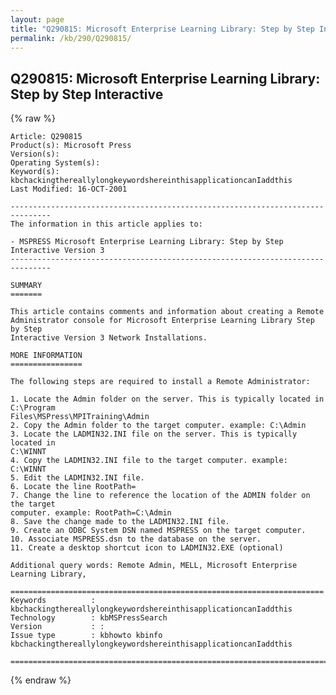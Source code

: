 ```yaml
---
layout: page
title: "Q290815: Microsoft Enterprise Learning Library: Step by Step Interactive"
permalink: /kb/290/Q290815/
---
```


## Q290815: Microsoft Enterprise Learning Library: Step by Step Interactive

{% raw %}

	Article: Q290815
	Product(s): Microsoft Press
	Version(s): 
	Operating System(s): 
	Keyword(s): kbchackingthereallylongkeywordshereinthisapplicationcanIaddthis
	Last Modified: 16-OCT-2001
	
	-------------------------------------------------------------------------------
	The information in this article applies to:
	
	- MSPRESS Microsoft Enterprise Learning Library: Step by Step Interactive Version 3 
	-------------------------------------------------------------------------------
	
	SUMMARY
	=======
	
	This article contains comments and information about creating a Remote
	Administrator console for Microsoft Enterprise Learning Library Step by Step
	Interactive Version 3 Network Installations.
	
	MORE INFORMATION
	================
	
	The following steps are required to install a Remote Administrator:
	
	1. Locate the Admin folder on the server. This is typically located in C:\Program
	Files\MSPress\MPITraining\Admin
	2. Copy the Admin folder to the target computer. example: C:\Admin
	3. Locate the LADMIN32.INI file on the server. This is typically located in
	C:\WINNT
	4. Copy the LADMIN32.INI file to the target computer. example: C:\WINNT
	5. Edit the LADMIN32.INI file.
	6. Locate the line RootPath=
	7. Change the line to reference the location of the ADMIN folder on the target
	computer. example: RootPath=C:\Admin
	8. Save the change made to the LADMIN32.INI file.
	9. Create an ODBC System DSN named MSPRESS on the target computer.
	10. Associate MSPRESS.dsn to the database on the server.
	11. Create a desktop shortcut icon to LADMIN32.EXE (optional)
	
	Additional query words: Remote Admin, MELL, Microsoft Enterprise Learning Library,
	
	======================================================================
	Keywords          :  kbchackingthereallylongkeywordshereinthisapplicationcanIaddthis
	Technology        : kbMSPressSearch
	Version           : :
	Issue type        : kbhowto kbinfo kbchackingthereallylongkeywordshereinthisapplicationcanIaddthis
	
	=============================================================================
	

{% endraw %}

